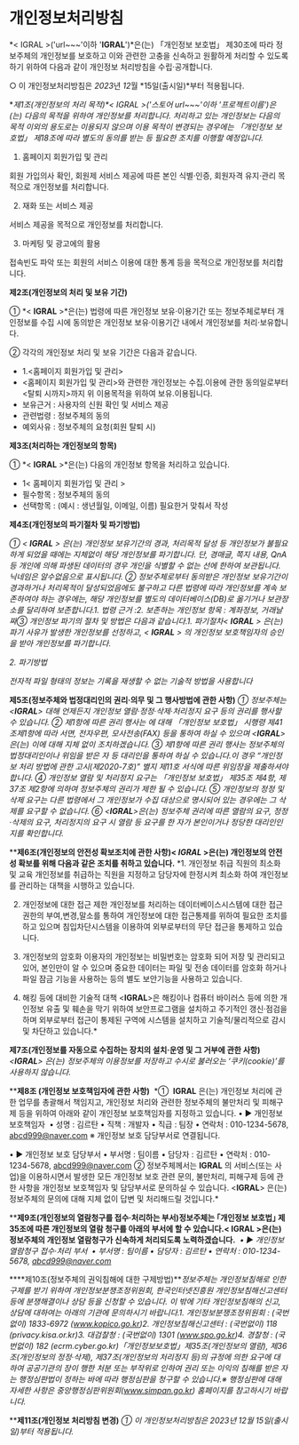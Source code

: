 # 개인정보처리방침

*< IGRAL >('url~~~'이하 '**IGRAL**')*은(는) 「개인정보 보호법」 제30조에 따라 정보주체의 개인정보를 보호하고 이와 관련한 고충을 신속하고 원활하게 처리할 수 있도록 하기 위하여 다음과 같이 개인정보 처리방침을 수립·공개합니다.

○ 이 개인정보처리방침은 *2023*년 *12*월 *15일(출시일)*부터 적용됩니다.

**제1조(개인정보의 처리 목적)*< IGRAL >('스토어 url~~~'이하 '프로젝트이름')*은(는) 다음의 목적을 위하여 개인정보를 처리합니다. 처리하고 있는 개인정보는 다음의 목적 이외의 용도로는 이용되지 않으며 이용 목적이 변경되는 경우에는 「개인정보 보호법」 제18조에 따라 별도의 동의를 받는 등 필요한 조치를 이행할 예정입니다.**

1. 홈페이지 회원가입 및 관리

회원 가입의사 확인, 회원제 서비스 제공에 따른 본인 식별·인증, 회원자격 유지·관리 목적으로 개인정보를 처리합니다.

2. 재화 또는 서비스 제공

서비스 제공을 목적으로 개인정보를 처리합니다.

3. 마케팅 및 광고에의 활용

접속빈도 파악 또는 회원의 서비스 이용에 대한 통계 등을 목적으로 개인정보를 처리합니다.

**제2조(개인정보의 처리 및 보유 기간)**

① *< **IGRAL** >*은(는) 법령에 따른 개인정보 보유·이용기간 또는 정보주체로부터 개인정보를 수집 시에 동의받은 개인정보 보유·이용기간 내에서 개인정보를 처리·보유합니다.

② 각각의 개인정보 처리 및 보유 기간은 다음과 같습니다.

- 1.<홈페이지 회원가입 및 관리>
- <홈페이지 회원가입 및 관리>와 관련한 개인정보는 수집.이용에 관한 동의일로부터<탈퇴 시까지>까지 위 이용목적을 위하여 보유.이용됩니다.
- 보유근거 : 사용자의 신원 확인 및 서비스 제공
- 관련법령 : 정보주체의 동의
- 예외사유 : 정보주체의 요청(회원 탈퇴 시)

**제3조(처리하는 개인정보의 항목)**

① *< **IGRAL** >*은(는) 다음의 개인정보 항목을 처리하고 있습니다.

- 1< 홈페이지 회원가입 및 관리 >
- 필수항목 : 정보주체의 동의
- 선택항목 : (예시 : 생년월일, 이메일, 이름) 필요한거 맞춰서 작성

**제4조(개인정보의 파기절차 및 파기방법)**

*① < **IGRAL** > 은(는) 개인정보 보유기간의 경과, 처리목적 달성 등 개인정보가 불필요하게 되었을 때에는 지체없이 해당 개인정보를 파기합니다. 단, 경매글, 쪽지 내용, QnA 등 개인에 의해 파생된 데이터의 경우 개인을 식별할 수 없는 선에 한하여 보관됩니다. 닉네임은 알수없음으로 표시됩니다. ② 정보주체로부터 동의받은 개인정보 보유기간이 경과하거나 처리목적이 달성되었음에도 불구하고 다른 법령에 따라 개인정보를 계속 보존하여야 하는 경우에는, 해당 개인정보를 별도의 데이터베이스(DB)로 옮기거나 보관장소를 달리하여 보존합니다.1. 법령 근거 :2. 보존하는 개인정보 항목 : 계좌정보, 거래날짜③ 개인정보 파기의 절차 및 방법은 다음과 같습니다.1. 파기절차< **IGRAL** > 은(는) 파기 사유가 발생한 개인정보를 선정하고, < **IGRAL** > 의 개인정보 보호책임자의 승인을 받아 개인정보를 파기합니다.*

*2. 파기방법*

*전자적 파일 형태의 정보는 기록을 재생할 수 없는 기술적 방법을 사용합니다*

**제5조(정보주체와 법정대리인의 권리·의무 및 그 행사방법에 관한 사항)**
*① 정보주체는 <**IGRAL**> 대해 언제든지 개인정보 열람·정정·삭제·처리정지 요구 등의 권리를 행사할 수 있습니다.
② 제1항에 따른 권리 행사는 에 대해 「개인정보 보호법」 시행령 제41조제1항에 따라 서면, 전자우편, 모사전송(FAX) 등을 통하여 하실 수 있으며 <**IGRAL**>은(는) 이에 대해 지체 없이 조치하겠습니다.
③ 제1항에 따른 권리 행사는 정보주체의 법정대리인이나 위임을 받은 자 등 대리인을 통하여 하실 수 있습니다.이 경우 “개인정보 처리 방법에 관한 고시(제2020-7호)” 별지 제11호 서식에 따른 위임장을 제출하셔야 합니다.
④ 개인정보 열람 및 처리정지 요구는 「개인정보 보호법」 제35조 제4항, 제37조 제2항에 의하여 정보주체의 권리가 제한 될 수 있습니다.
⑤ 개인정보의 정정 및 삭제 요구는 다른 법령에서 그 개인정보가 수집 대상으로 명시되어 있는 경우에는 그 삭제를 요구할 수 없습니다.
⑥ <**IGRAL**>은(는) 정보주체 권리에 따른 열람의 요구, 정정·삭제의 요구, 처리정지의 요구 시 열람 등 요구를 한 자가 본인이거나 정당한 대리인인지를 확인합니다.*

****제6조(개인정보의 안전성 확보조치에 관한 사항)< *IGRAL* >은(는) 개인정보의 안전성 확보를 위해 다음과 같은 조치를 취하고 있습니다.**
*1. 개인정보 취급 직원의 최소화 및 교육
개인정보를 취급하는 직원을 지정하고 담당자에 한정시켜 최소화 하여 개인정보를 관리하는 대책을 시행하고 있습니다.

2. 개인정보에 대한 접근 제한
개인정보를 처리하는 데이터베이스시스템에 대한 접근권한의 부여,변경,말소를 통하여 개인정보에 대한 접근통제를 위하여 필요한 조치를 하고 있으며 침입차단시스템을 이용하여 외부로부터의 무단 접근을 통제하고 있습니다.

3. 개인정보의 암호화
이용자의 개인정보는 비밀번호는 암호화 되어 저장 및 관리되고 있어, 본인만이 알 수 있으며 중요한 데이터는 파일 및 전송 데이터를 암호화 하거나 파일 잠금 기능을 사용하는 등의 별도 보안기능을 사용하고 있습니다.

4. 해킹 등에 대비한 기술적 대책
<**IGRAL**>은 해킹이나 컴퓨터 바이러스 등에 의한 개인정보 유출 및 훼손을 막기 위하여 보안프로그램을 설치하고 주기적인 갱신·점검을 하며 외부로부터 접근이 통제된 구역에 시스템을 설치하고 기술적/물리적으로 감시 및 차단하고 있습니다.*

**제7조(개인정보를 자동으로 수집하는 장치의 설치·운영 및 그 거부에 관한 사항)**
*<**IGRAL**> 은(는) 정보주체의 이용정보를 저장하고 수시로 불러오는 ‘쿠키(cookie)’를 사용하지 않습니다.*

****제8조 (개인정보 보호책임자에 관한 사항)** 
*①  **IGRAL** 은(는) 개인정보 처리에 관한 업무를 총괄해서 책임지고, 개인정보 처리와 관련한 정보주체의 불만처리 및 피해구제 등을 위하여 아래와 같이 개인정보 보호책임자를 지정하고 있습니다.
• ▶ 개인정보 보호책임자 
• 성명 : 김르탄
• 직책 : 개발자
• 직급 : 팀장
• 연락처 : 010-1234-5678, abcd999@naver.com
※ 개인정보 보호 담당부서로 연결됩니다.

• ▶ 개인정보 보호 담당부서
• 부서명 : 팀이름
• 담당자 : 김르탄
• 연락처 : 010-1234-5678, abcd999@naver.com
② 정보주체께서는 **IGRAL** 의 서비스(또는 사업)을 이용하시면서 발생한 모든 개인정보 보호 관련 문의, 불만처리, 피해구제 등에 관한 사항을 개인정보 보호책임자 및 담당부서로 문의하실 수 있습니다. <**IGRAL**> 은(는) 정보주체의 문의에 대해 지체 없이 답변 및 처리해드릴 것입니다.*

****제9조(개인정보의 열람청구를 접수·처리하는 부서)정보주체는 ｢개인정보 보호법｣ 제35조에 따른 개인정보의 열람 청구를 아래의 부서에 할 수 있습니다.< IGRAL >은(는) 정보주체의 개인정보 열람청구가 신속하게 처리되도록 노력하겠습니다.** 
*• ▶ 개인정보 열람청구 접수·처리 부서 
• 부서명 : 팀이름
• 담당자 : 김르탄
• 연락처 : 010-1234-5678, abcd999@naver.com*

****제10조(정보주체의 권익침해에 대한 구제방법)***정보주체는 개인정보침해로 인한 구제를 받기 위하여 개인정보분쟁조정위원회, 한국인터넷진흥원 개인정보침해신고센터 등에 분쟁해결이나 상담 등을 신청할 수 있습니다. 이 밖에 기타 개인정보침해의 신고, 상담에 대하여는 아래의 기관에 문의하시기 바랍니다.1. 개인정보분쟁조정위원회 : (국번없이) 1833-6972 (www.kopico.go.kr)2. 개인정보침해신고센터 : (국번없이) 118 (privacy.kisa.or.kr)3. 대검찰청 : (국번없이) 1301 (www.spo.go.kr)4. 경찰청 : (국번없이) 182 (ecrm.cyber.go.kr)「개인정보보호법」제35조(개인정보의 열람), 제36조(개인정보의 정정·삭제), 제37조(개인정보의 처리정지 등)의 규정에 의한 요구에 대 하여 공공기관의 장이 행한 처분 또는 부작위로 인하여 권리 또는 이익의 침해를 받은 자는 행정심판법이 정하는 바에 따라 행정심판을 청구할 수 있습니다.※ 행정심판에 대해 자세한 사항은 중앙행정심판위원회(www.simpan.go.kr) 홈페이지를 참고하시기 바랍니다.*

****제11조(개인정보 처리방침 변경)**
*① 이 개인정보처리방침은 2023년 12월 15일(출시일)부터 적용됩니다.*
